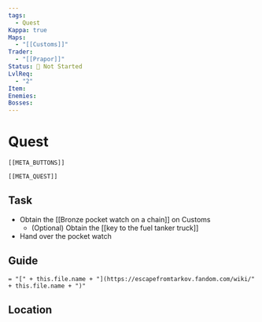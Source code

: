 ```yaml
---
tags:
  - Quest
Kappa: true
Maps:
  - "[[Customs]]"
Trader:
  - "[[Prapor]]"
Status: 🛑 Not Started
LvlReq:
  - "2"
Item: 
Enemies: 
Bosses: 
---
```

# Quest
```meta-bind-embed
[[META_BUTTONS]]
```
```meta-bind-embed
[[META_QUEST]]
```
## Task

- Obtain the [[Bronze pocket watch on a chain]] on Customs
	- (Optional) Obtain the [[key to the fuel tanker truck]]
- Hand over the pocket watch

## Guide
`= "[" + this.file.name + "](https://escapefromtarkov.fandom.com/wiki/" + this.file.name + ")"`
## Location

